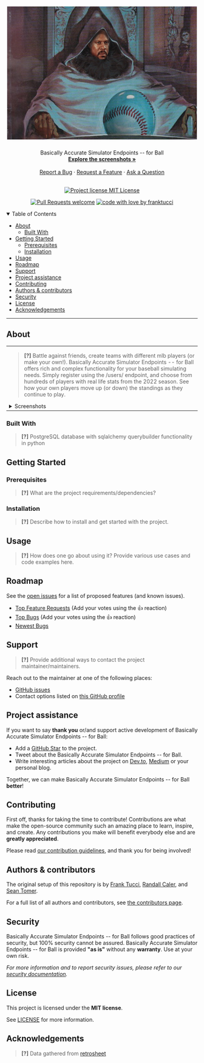 <h1 align="center">
  <a href="https://tarrevizsla.tumblr.com/post/670792162162671616/things-renew-themselves-irresistible-revolution">
    <!-- Please provide path to your logo here -->
    <img src="images/ballin.jpg" alt="Logo" width="500" height="350">
  </a>
</h1>

<div align="center">
  Basically Accurate Simulator Endpoints -- for Ball
  <br />
  <a href="https://github.com/franktucci/baseball-stats-api/tree/staging/images"><strong>Explore the screenshots »</strong></a>
  <br />
  <br />
  <a href="https://github.com/franktucci/baseball-stats-api/issues/new?assignees=&labels=bug&template=01_BUG_REPORT.md&title=bug%3A+">Report a Bug</a>
  ·
  <a href="https://github.com/franktucci/baseball-stats-api/issues/new?assignees=&labels=enhancement&template=02_FEATURE_REQUEST.md&title=feat%3A+">Request a Feature</a>
  ·
  <a href="https://github.com/franktucci/baseball-stats-api/issues/new?assignees=&labels=question&template=04_SUPPORT_QUESTION.md&title=support%3A+">Ask a Question</a>
</div>

<div align="center">
<br />

[![Project license MIT License](https://img.shields.io/bower/l/this)](https://github.com/franktucci/baseball-stats-api/blob/staging/LICENSE)

[![Pull Requests welcome](https://img.shields.io/badge/PRs-welcome-ff69b4.svg?style=flat-square)](https://github.com/franktucci/baseball-stats-api/issues?q=is%3Aissue+is%3Aopen+label%3A%22help+wanted%22)
[![code with love by franktucci](https://img.shields.io/badge/%3C%2F%3E%20with%20%E2%99%A5%20by-franktucci-ff1414.svg?style=flat-square)](https://github.com/franktucci)


</div>

<details open="open">
<summary>Table of Contents</summary>

- [About](#about)
  - [Built With](#built-with)
- [Getting Started](#getting-started)
  - [Prerequisites](#prerequisites)
  - [Installation](#installation)
- [Usage](#usage)
- [Roadmap](#roadmap)
- [Support](#support)
- [Project assistance](#project-assistance)
- [Contributing](#contributing)
- [Authors & contributors](#authors--contributors)
- [Security](#security)
- [License](#license)
- [Acknowledgements](#acknowledgements)

</details>

---

## About

<table><tr><td>

> **[?]**
> Battle against friends, create teams with different mlb players (or make your own!). Basically Accurate Simulator Endpoints -- for Ball
> offers rich and complex functionality for your baseball simulating needs. Simply register using the /users/ endpoint, and choose from
> hundreds of players with real life stats from the 2022 season. See how your own players move up (or down) the standings as they continue
> to play.

<details>
<summary>Screenshots</summary>
<br>

> **[?]**
> Please provide your screenshots here.

|                          Create a Team                           |                          Simulate a Game                          |                   Check your Player's Standings                   |
|:----------------------------------------------------------------:|:-----------------------------------------------------------------:|:-----------------------------------------------------------------:|
| <img src="images/screenshot.png" title="Home Page" width="100%"> | <img src="images/screenshot.png" title="Login Page" width="100%"> | <img src="images/screenshot.png" title="Login Page" width="100%"> |

</details>

</td></tr></table>

### Built With

> **[?]**
> PostgreSQL database with sqlalchemy querybuilder functionality in python

## Getting Started

### Prerequisites

> **[?]**
> What are the project requirements/dependencies?

### Installation

> **[?]**
> Describe how to install and get started with the project.

## Usage

> **[?]**
> How does one go about using it?
> Provide various use cases and code examples here.

## Roadmap

See the [open issues](https://github.com/franktucci/baseball-stats-api/issues) for a list of proposed features (and known issues).

- [Top Feature Requests](https://github.com/franktucci/baseball-stats-api/issues?q=label%3Aenhancement+is%3Aopen+sort%3Areactions-%2B1-desc) (Add your votes using the 👍 reaction)
- [Top Bugs](https://github.com/franktucci/baseball-stats-api/issues?q=is%3Aissue+is%3Aopen+label%3Abug+sort%3Areactions-%2B1-desc) (Add your votes using the 👍 reaction)
- [Newest Bugs](https://github.com/franktucci/baseball-stats-api/issues?q=is%3Aopen+is%3Aissue+label%3Abug)

## Support

> **[?]**
> Provide additional ways to contact the project maintainer/maintainers.

Reach out to the maintainer at one of the following places:

- [GitHub issues](https://github.com/franktucci/baseball-stats-api/issues/new?assignees=&labels=question&template=04_SUPPORT_QUESTION.md&title=support%3A+)
- Contact options listed on [this GitHub profile](https://github.com/franktucci)

## Project assistance

If you want to say **thank you** or/and support active development of Basically Accurate Simulator Endpoints -- for Ball:

- Add a [GitHub Star](https://github.com/franktucci/baseball-stats-api) to the project.
- Tweet about the Basically Accurate Simulator Endpoints -- for Ball.
- Write interesting articles about the project on [Dev.to](https://dev.to/), [Medium](https://medium.com/) or your personal blog.

Together, we can make Basically Accurate Simulator Endpoints -- for Ball **better**!

## Contributing

First off, thanks for taking the time to contribute! Contributions are what make the open-source community such an amazing place to learn, inspire, and create. Any contributions you make will benefit everybody else and are **greatly appreciated**.


Please read [our contribution guidelines](docs/CONTRIBUTING.md), and thank you for being involved!

## Authors & contributors

The original setup of this repository is by [Frank Tucci](https://github.com/franktucci), [Randall Caler](https://github.com/franktucci), and [Sean Tomer](https://github.com/smtomer).

For a full list of all authors and contributors, see [the contributors page](https://github.com/franktucci/baseball-stats-api/contributors).

## Security

Basically Accurate Simulator Endpoints -- for Ball follows good practices of security, but 100% security cannot be assured.
Basically Accurate Simulator Endpoints -- for Ball is provided **"as is"** without any **warranty**. Use at your own risk.

_For more information and to report security issues, please refer to our [security documentation](docs/SECURITY.md)._

## License

This project is licensed under the **MIT license**.

See [LICENSE](LICENSE) for more information.

## Acknowledgements

> **[?]**
> Data gathered from [retrosheet](https://www.retrosheet.org)
